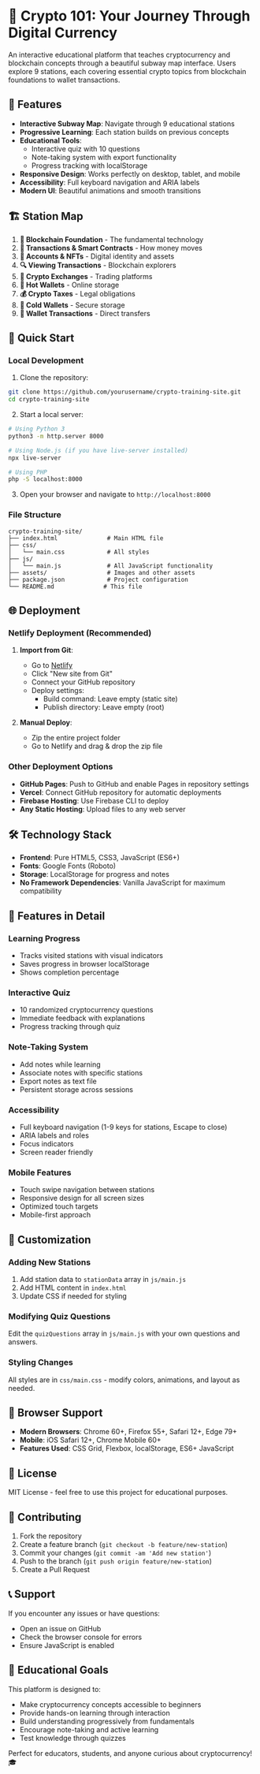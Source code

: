# 🚂 Crypto 101: Your Journey Through Digital Currency

An interactive educational platform that teaches cryptocurrency and blockchain concepts through a beautiful subway map interface. Users explore 9 stations, each covering essential crypto topics from blockchain foundations to wallet transactions.

## 🌟 Features

- **Interactive Subway Map**: Navigate through 9 educational stations
- **Progressive Learning**: Each station builds on previous concepts
- **Educational Tools**: 
  - Interactive quiz with 10 questions
  - Note-taking system with export functionality
  - Progress tracking with localStorage
- **Responsive Design**: Works perfectly on desktop, tablet, and mobile
- **Accessibility**: Full keyboard navigation and ARIA labels
- **Modern UI**: Beautiful animations and smooth transitions

## 🏗️ Station Map

1. **🧱 Blockchain Foundation** - The fundamental technology
2. **💸 Transactions & Smart Contracts** - How money moves
3. **👤 Accounts & NFTs** - Digital identity and assets
4. **🔍 Viewing Transactions** - Blockchain explorers
5. **🏪 Crypto Exchanges** - Trading platforms
6. **📱 Hot Wallets** - Online storage
7. **💰 Crypto Taxes** - Legal obligations
8. **🧊 Cold Wallets** - Secure storage
9. **🔄 Wallet Transactions** - Direct transfers

## 🚀 Quick Start

### Local Development

1. Clone the repository:
```bash
git clone https://github.com/yourusername/crypto-training-site.git
cd crypto-training-site
```

2. Start a local server:
```bash
# Using Python 3
python3 -m http.server 8000

# Using Node.js (if you have live-server installed)
npx live-server

# Using PHP
php -S localhost:8000
```

3. Open your browser and navigate to `http://localhost:8000`

### File Structure

```
crypto-training-site/
├── index.html              # Main HTML file
├── css/
│   └── main.css            # All styles
├── js/
│   └── main.js             # All JavaScript functionality
├── assets/                 # Images and other assets
├── package.json            # Project configuration
└── README.md              # This file
```

## 🌐 Deployment

### Netlify Deployment (Recommended)

1. **Import from Git**:
   - Go to [Netlify](https://netlify.com)
   - Click "New site from Git"
   - Connect your GitHub repository
   - Deploy settings:
     - Build command: Leave empty (static site)
     - Publish directory: Leave empty (root)

2. **Manual Deploy**:
   - Zip the entire project folder
   - Go to Netlify and drag & drop the zip file

### Other Deployment Options

- **GitHub Pages**: Push to GitHub and enable Pages in repository settings
- **Vercel**: Connect GitHub repository for automatic deployments
- **Firebase Hosting**: Use Firebase CLI to deploy
- **Any Static Hosting**: Upload files to any web server

## 🛠️ Technology Stack

- **Frontend**: Pure HTML5, CSS3, JavaScript (ES6+)
- **Fonts**: Google Fonts (Roboto)
- **Storage**: LocalStorage for progress and notes
- **No Framework Dependencies**: Vanilla JavaScript for maximum compatibility

## 📱 Features in Detail

### Learning Progress
- Tracks visited stations with visual indicators
- Saves progress in browser localStorage
- Shows completion percentage

### Interactive Quiz
- 10 randomized cryptocurrency questions
- Immediate feedback with explanations
- Progress tracking through quiz

### Note-Taking System
- Add notes while learning
- Associate notes with specific stations
- Export notes as text file
- Persistent storage across sessions

### Accessibility
- Full keyboard navigation (1-9 keys for stations, Escape to close)
- ARIA labels and roles
- Focus indicators
- Screen reader friendly

### Mobile Features
- Touch swipe navigation between stations
- Responsive design for all screen sizes
- Optimized touch targets
- Mobile-first approach

## 🎨 Customization

### Adding New Stations
1. Add station data to `stationData` array in `js/main.js`
2. Add HTML content in `index.html`
3. Update CSS if needed for styling

### Modifying Quiz Questions
Edit the `quizQuestions` array in `js/main.js` with your own questions and answers.

### Styling Changes
All styles are in `css/main.css` - modify colors, animations, and layout as needed.

## 🔧 Browser Support

- **Modern Browsers**: Chrome 60+, Firefox 55+, Safari 12+, Edge 79+
- **Mobile**: iOS Safari 12+, Chrome Mobile 60+
- **Features Used**: CSS Grid, Flexbox, localStorage, ES6+ JavaScript

## 📄 License

MIT License - feel free to use this project for educational purposes.

## 🤝 Contributing

1. Fork the repository
2. Create a feature branch (`git checkout -b feature/new-station`)
3. Commit your changes (`git commit -am 'Add new station'`)
4. Push to the branch (`git push origin feature/new-station`)
5. Create a Pull Request

## 📞 Support

If you encounter any issues or have questions:
- Open an issue on GitHub
- Check the browser console for errors
- Ensure JavaScript is enabled

## 🎯 Educational Goals

This platform is designed to:
- Make cryptocurrency concepts accessible to beginners
- Provide hands-on learning through interaction
- Build understanding progressively from fundamentals
- Encourage note-taking and active learning
- Test knowledge through quizzes

Perfect for educators, students, and anyone curious about cryptocurrency! 🎓 